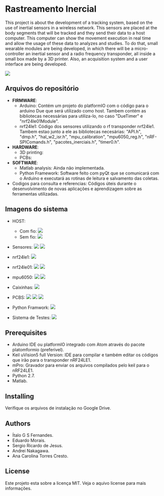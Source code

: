 # Rastreamento Inercial
This project is about the development of a tracking system, based on the use of inertial sensors in a wireless network. This sensors are placed at the body segments that will be tracked and they send their data to a host computer. This computer can show the movement execution in real time and allow the usage of these data to analyzes and studies. To do that, small wearable modules are being developed, in which there will be a micro-controller an inertial sensor and a radio frequency transponder, all inside a small box made by a 3D printer. Also, an acquisition system and a user interface are being developed.


![](sistema_andrei.png)

## Arquivos do repositório
* **FIRMWARE**:
  * Arduino: Contém um projeto do platformIO com o código para o arduino Due que será utilizado como host. Tambem contém as bibliotecas necessárias para utiliza-lo, no caso "DueTimer" e "nrf24le01Module".
  * nrf24le1: Código dos sensores utilizando o rf transponder nrf24le1. Tambem estao junto a ele as bibliotecas necesárias: "API.h", "dmp.h", "hal_w2_isr.h", "mpu_calibration", "mpu6050_reg.h", "nRF-SPIComands.h", "pacotes_inerciais.h", "timer0.h".
* **HARDWARE**:
  * 3D printing:
  * PCBs:
* **SOFTWARE**:
  * Matlab analysis: Ainda não implementada.
  * Python Framework: Software feito com pyQt que se comunicará com o Arduino e executará as rotinas de leitura e salvamento das coletas.
* Codigos para consulta e referencias: Códigos úteis durante o desenvolvimento de novas aplicações e aprendizagem sobre as ferramentas utilizadas.

## Imagens do sistema
* HOST:
    * Com fio:
![](arduino_ligado.jpg)
    * Sem fio:
![](host_wireless.jpg)

* Sensores:
![](comparacao_caneta.jpg)
![](sensores_com_fio_1.jpg)

* nrf24le1:
![](nrf24le1.jpg)

* nrf24le01:
![](nrf24le01_frente.jpg)
![](nrf24le01_tras.jpg)

* mpu6050:
![](mpu6050_module.jpg)
![](mpu6050_wireless.jpg)

* Caixinhas:
![](caixa_aberta.jpg)

* PCBS:
![](pcbs_unica_1.jpg)
![](pcbs_unica_2.jpg)
![](pcbs_varias.jpg)

* Python Framwork:
![](sistema_andrei.png)

* Sistema de Testes:
![](madeira_de_teste.jpg)

## Prerequisites

* Arduino IDE ou platformIO integrado com Atom através do pacote platomformio (preferivel).
* Keil uVision5 full Version: IDE para compilar e também editar os códigos que irão para o transponder nRF24LE1.
* mPro: Gravador para enviar os arquivos compilados pelo keil para o nRF24LE1.
* Python 2.7.
* Matlab.

## Installing

Verifique os arquivos de instalação no Google Drive.

## Authors

* Ítalo G S Fernandes.
* Eduardo Morais.
* Sergio Ricardo de Jesus.
* Andrei Nakagawa.
* Ana Carolina Torres Cresto.

## License

Este projeto esta sobre a licença MIT. Veja o aquivo license para mais informações.
